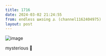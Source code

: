 ```yaml
---
title: 1716
date: 2024-03-02 21:24:55
from: endless шизing ⍼ (channel1162404975)
layout: post
---
```


![image](photos/photo_259@02-03-2024_21-24-55.jpg)

mysterious 👾
